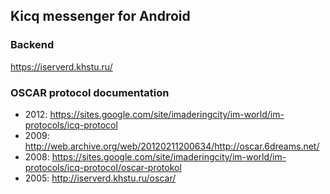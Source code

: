 ## Kicq messenger for Android

### Backend
https://iserverd.khstu.ru/

### OSCAR protocol documentation
- 2012: https://sites.google.com/site/imaderingcity/im-world/im-protocols/icq-protocol
- 2009: http://web.archive.org/web/20120211200634/http://oscar.6dreams.net/
- 2008: https://sites.google.com/site/imaderingcity/im-world/im-protocols/icq-protocol/oscar-protokol
- 2005: http://iserverd.khstu.ru/oscar/

